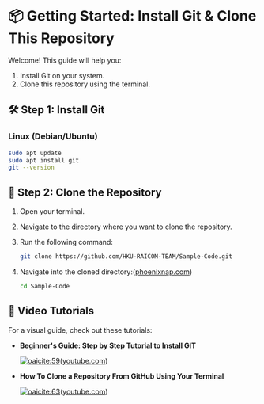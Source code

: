 # 📦 Getting Started: Install Git & Clone This Repository

Welcome! This guide will help you:

1. Install Git on your system.
2. Clone this repository using the terminal.

## 🛠️ Step 1: Install Git

### Linux (Debian/Ubuntu)

```bash
sudo apt update
sudo apt install git
git --version
```



## 📂 Step 2: Clone the Repository

1. Open your terminal.
2. Navigate to the directory where you want to clone the repository.
3. Run the following command:

   ```bash
   git clone https://github.com/HKU-RAICOM-TEAM/Sample-Code.git
   ```



4. Navigate into the cloned directory:([phoenixnap.com][2])

   ```bash
   cd Sample-Code
   ```



## 🎥 Video Tutorials

For a visual guide, check out these tutorials:

* **Beginner's Guide: Step by Step Tutorial to Install GIT**

  [![oaicite:59](https://img.youtube.com/vi/qrD3z9_9DXU/0.jpg)](https://www.youtube.com/watch?v=qrD3z9_9DXU)([youtube.com][3])

* **How To Clone a Repository From GitHub Using Your Terminal**

  [![oaicite:63](https://img.youtube.com/vi/bQrtezWlphU/0.jpg)](https://www.youtube.com/watch?v=bQrtezWlphU)([youtube.com][4])

[1]: https://git-scm.com/book/en/v2/Getting-Started-Installing-Git?utm_source=chatgpt.com "1.5 Getting Started - Installing Git"
[2]: https://phoenixnap.com/kb/how-to-install-git-windows?utm_source=chatgpt.com "How to Install Git on Windows - phoenixNAP"
[3]: https://www.youtube.com/watch?v=qrD3z9_9DXU&utm_source=chatgpt.com "Beginner's Guide: Step by Step Tutorial to Install GIT - YouTube"
[4]: https://www.youtube.com/watch?v=bQrtezWlphU&utm_source=chatgpt.com "How To Clone a Repository From GitHub Using Your Terminal"
